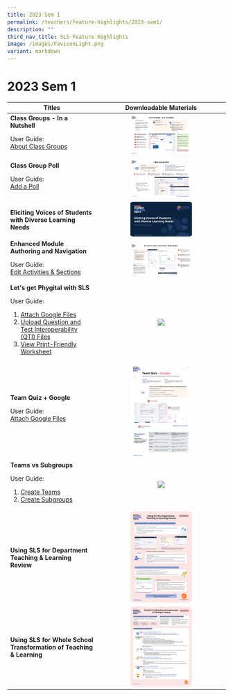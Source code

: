 ```yaml
---
title: 2023 Sem 1
permalink: /teachers/feature-highlights/2023-sem1/
description: ""
third_nav_title: SLS Feature Highlights
image: /images/FaviconLight.png
variant: markdown
---
```

<h1>2023 Sem 1</h1>
<style>
img {
border-radius: 5%
}
</style>
<table>
<thead>
<tr>
<th style="text-align: center;">Titles</th>
<th style="text-align: center;">Downloadable Materials</th>
</tr>
</thead>
<tbody>

<tr>
<td style="text-align: left;">
<strong>Class Groups - In a Nutshell</strong>
<p>User Guide:<br>
<a target="_blank" href="/teacher-user-guide/organise/about-class-groups/">About Class Groups</a></p>
</td>
<td style="text-align: center;">
<a target="_blank" href="/files/Userguide/Downloadable%20Resources/R18_ClassGroups.pdf">
<img style="width: 50%;" src="/images/2Teacher/Downloadable%20Resources/R18_ClassGroups.png">
</a>
</td>
</tr>
<tr>
<td style="text-align: left;">
<strong>Class Group Poll</strong>
<p>User Guide:<br>
<a target="_blank" href="/teacher-user-guide/collaborate/add-a-poll/">Add a Poll</a></p>
</td>
<td style="text-align: center;">
<a target="_blank" href="/files/Userguide/Downloadable%20Resources/R18_ClassGroupPoll.pdf">
<img style="width: 50%;" src="/images/2Teacher/Downloadable%20Resources/R18_ClassGroupPoll.png">
</a>
</td>
</tr>
<tr>
<td style="text-align: left;">
<strong>Eliciting Voices of Students with Diverse Learning Needs</strong>
</td>
<td style="text-align: center;">
<a target="_blank" href="http://for.edu.sg/EVS">
<img style="width: 50%;" src="/images/2Teacher/Downloadable%20Resources/cotf.png">
</a>
</td>
</tr>	
<tr>
<td style="text-align: left;">
<strong>Enhanced Module Authoring and Navigation</strong>
<p>User Guide:<br>
<a target="_blank" href="/teacher-user-guide/author/edit-activities-and-sections/">Edit Activities &amp; Sections</a></p>
</td>
<td style="text-align: center;">
<a target="_blank" href="/files/Userguide/Downloadable%20Resources/R18_Enhanced_Lesson_Authoring_navigation.pdf">
<img style="width: 50%;" src="/images/2Teacher/Downloadable%20Resources/R18_Enhanced_Lesson_Authoring_navigation.png">
</a>
</td>
</tr>	
<tr>
<td style="text-align: left;">
<strong>Let's get Phygital with SLS</strong>
<p>User Guide:
</p><ol><li><a target="_blank" href="/teacher-user-guide/collaborate/attach-google-files/">Attach Google Files</a></li>
<li><a target="_blank" href="/teacher-user-guide/author/upload-question-and-test-interoperability-qti-files/">Upload Question and Test Interoperability (QTI) Files</a></li>
<li><a target="_blank" href="/teacher-user-guide/discover/view-print-friendly-worksheet/">View Print-Friendly Worksheet</a></li></ol>
</td>
<td style="text-align: center;">
<a target="_blank" href="/files/Userguide/Downloadable%20Resources/Phygital_learning.pdf">
<img style="width: 50%;" src="/images/2Teacher/Downloadable%20Resources/Phygital_learning.png">
</a>
</td>
</tr>
<tr>
<td style="text-align: left;">
<strong>Team Quiz + Google</strong>
<p>User Guide:<br>
<a target="_blank" href="/teacher-user-guide/collaborate/attach-google-files/">Attach Google Files</a></p>
</td>
<td style="text-align: center;">
<a target="_blank" href="/files/Userguide/Downloadable%20Resources/R18_TeamQuiz.pdf">
<img style="width: 50%;" src="/images/2Teacher/Downloadable%20Resources/R18_TeamQuiz.png">
</a>
</td>
</tr>
<tr>
<td style="text-align: left;">
<strong>Teams vs Subgroups</strong>
<p>User Guide:
</p><ol><li><a target="_blank" href="/teacher-user-guide/collaborate/create-teams/">Create Teams</a></li>
<li><a target="_blank" href="/teacher-user-guide/differentiate/create-subgroups/">Create Subgroups</a></li></ol>
</td>
<td style="text-align: center;">
<a target="_blank" href="/files/Userguide/Downloadable%20Resources/TeamsvsSubgroups.pdf">
<img style="width: 50%;" src="/images/2Teacher/Downloadable%20Resources/TeamsvsSubgroups.png">
</a>
</td>
</tr>	
<tr>
<td style="text-align: left;">
<strong>Using SLS for Department Teaching &amp; Learning Review</strong>
</td>
<td style="text-align: center;">
<a target="_blank" href="/files/Userguide/Downloadable%20Resources/using sls for dept review.pdf">
<img style="width: 50%;" src="/images/2Teacher/Downloadable%20Resources/using sls for dept review.png">
</a>
</td>
</tr>
<tr>
<td style="text-align: left;"><strong>Using SLS for Whole School Transformation of Teaching &amp; Learning</strong>
</td>
<td style="text-align: center;">
<a target="_blank" href="/files/Userguide/Downloadable%20Resources/using sls for whole school transformation of t&amp;l.pdf">
<img style="width: 50%;" src="/images/2Teacher/Downloadable%20Resources/using sls for whole school transformation of t&amp;l.png">
</a>
</td>
</tr>
</tbody>
</table>
